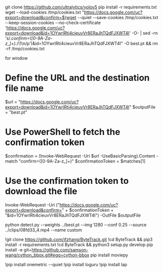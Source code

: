 git clone https://github.com/ultralytics/yolov5
pip install -r requirements.txt
wget --load-cookies /tmp/cookies.txt "https://docs.google.com/uc?export=download&confirm=$(wget --quiet --save-cookies /tmp/cookies.txt --keep-session-cookies --no-check-certificate 'https://docs.google.com/uc?export=download&id=1OYwrlRti4cieuvVr8ERaJhTQdFJXWT4I' -O- | sed -rn 's/.*confirm=([0-9A-Za-z_]+).*/\1\n/p')&id=1OYwrlRti4cieuvVr8ERaJhTQdFJXWT4I" -O best.pt && rm -rf /tmp/cookies.txt

for window
# Define the URL and the destination file name
$url = "https://docs.google.com/uc?export=download&id=1OYwrlRti4cieuvVr8ERaJhTQdFJXWT4I"
$outputFile = "best.pt"

# Use PowerShell to fetch the confirmation token
$confirmation = (Invoke-WebRequest -Uri $url -UseBasicParsing).Content -match "confirm=([0-9A-Za-z_]+)"
$confirmationToken = $matches[1]

# Use the confirmation token to download the file
Invoke-WebRequest -Uri ("https://docs.google.com/uc?export=download&confirm=" + $confirmationToken + "&id=1OYwrlRti4cieuvVr8ERaJhTQdFJXWT4I") -OutFile $outputFile

python detect.py --weights ../best.pt --img 1280 --conf 0.25 --source ../clips/08fd33_4.mp4 --name custom

!git clone https://github.com/ifzhang/ByteTrack.git
!cd ByteTrack && pip3 install -r requirements.txt
!cd ByteTrack && python3 setup.py develop
pip install -e git+https://github.com/samson-wang/cython_bbox.git#egg=cython-bbox
pip install moviepy

!pip install onemetric --quiet
!pip install loguru
!pip install lap